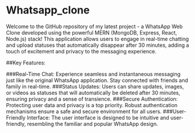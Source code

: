 # Whatsapp_clone
Welcome to the GitHub repository of my latest project - a WhatsApp Web Clone developed using the powerful MERN (MongoDB, Express, React, Node.js) stack! This application allows users to engage in real-time chatting and upload statuses that automatically disappear after 30 minutes, adding a touch of excitement and privacy to the messaging experience.

##Key Features:

###Real-Time Chat: 
Experience seamless and instantaneous messaging just like the original WhatsApp application. Stay connected with friends and family in real-time.
###Status Updates: 
Users can share updates, images, or videos as statuses that will automatically be deleted after 30 minutes, ensuring privacy and a sense of transience.
###Secure Authentication: 
Protecting user data and privacy is a top priority. Robust authentication mechanisms ensure a safe and secure environment for all users.
###User-Friendly Interface: 
The user interface is designed to be intuitive and user-friendly, resembling the familiar and popular WhatsApp design.
